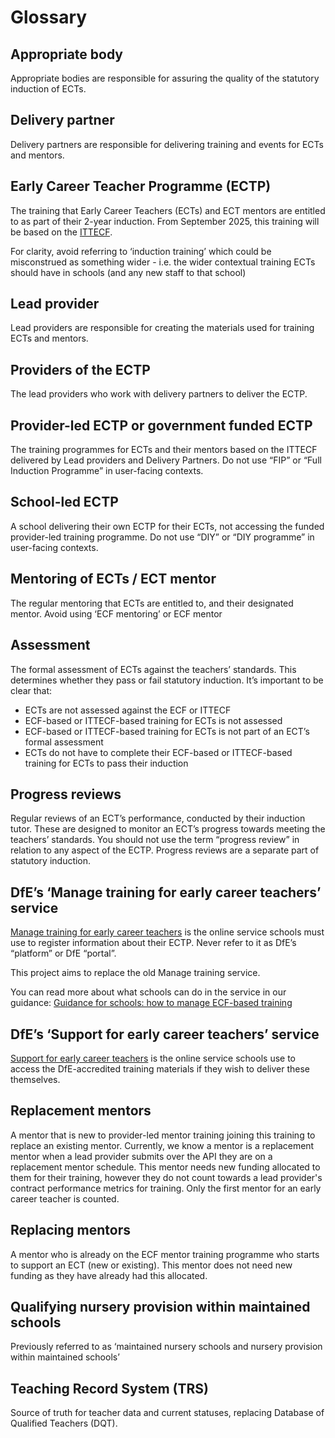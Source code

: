 # Glossary

## Appropriate body

Appropriate bodies are responsible for assuring the quality of the statutory induction of ECTs.

## Delivery partner

Delivery partners are responsible for delivering training and events for ECTs and mentors.

## Early Career Teacher Programme (ECTP)

The training that Early Career Teachers (ECTs) and ECT mentors are entitled to as part of their 2-year induction. From September 2025, this training will be based on the [ITTECF](https://www.gov.uk/government/publications/initial-teacher-training-and-early-career-framework).

For clarity, avoid referring to ‘induction training’ which could be misconstrued as something wider - i.e. the wider contextual training ECTs should have in schools (and any new staff to that school)

## Lead provider

Lead providers are responsible for creating the materials used for training ECTs and mentors.

## Providers of the ECTP

The lead providers who work with delivery partners to deliver the ECTP.

## Provider-led ECTP or government funded ECTP

The training programmes for ECTs and their mentors based on the ITTECF delivered by Lead providers and Delivery Partners. Do not use “FIP” or “Full Induction Programme” in user-facing contexts.

## School-led ECTP

A school delivering their own ECTP for their ECTs, not accessing the funded provider-led training programme. Do not use “DIY” or “DIY programme” in user-facing contexts.

## Mentoring of ECTs / ECT mentor

The regular mentoring that ECTs are entitled to, and their designated mentor. Avoid using ‘ECF mentoring’ or ECF mentor

## Assessment

The formal assessment of ECTs against the teachers’ standards. This determines whether they pass or fail statutory induction. It’s important to be clear that:

* ECTs are not assessed against the ECF or ITTECF
* ECF-based or ITTECF-based training for ECTs is not assessed
* ECF-based or ITTECF-based training for ECTs is not part of an ECT’s formal assessment
* ECTs do not have to complete their ECF-based or ITTECF-based training for ECTs to pass their induction

## Progress reviews

Regular reviews of an ECT’s performance, conducted by their induction tutor. These are designed to monitor an ECT’s progress towards meeting the teachers’ standards. You should not use the term “progress review” in relation to any aspect of the ECTP. Progress reviews are a separate part of statutory induction.

## DfE’s ‘Manage training for early career teachers’ service

[Manage training for early career teachers](https://manage-training-for-early-career-teachers.education.gov.uk/) is the online service schools must use to register information about their ECTP. Never refer to it as DfE’s “platform” or DfE “portal”.

This project aims to replace the old Manage training service.

You can read more about what schools can do in the service in our guidance: [Guidance for schools: how to manage ECF-based training](https://www.gov.uk/guidance/how-to-set-up-training-for-early-career-teachers)

## DfE’s ‘Support for early career teachers’ service

[Support for early career teachers](https://support-for-early-career-teachers.education.gov.uk/) is the online service schools use to access the DfE-accredited training materials if they wish to deliver these themselves.

## Replacement mentors

A mentor that is new to provider-led mentor training joining this training to replace an existing mentor. Currently, we know a mentor is a replacement mentor when a lead provider submits over the API they are on a replacement mentor schedule. This mentor needs new funding allocated to them for their training, however they do not count towards a lead provider's contract performance metrics for training. Only the first mentor for an early career teacher is counted.

## Replacing mentors

A mentor who is already on the ECF mentor training programme who starts to support an ECT (new or existing). This mentor does not need new funding as they have already had this allocated.

## Qualifying nursery provision within maintained schools

Previously referred to as ‘maintained nursery schools and nursery provision within maintained schools’

## Teaching Record System (TRS)

Source of truth for teacher data and current statuses, replacing Database of Qualified Teachers (DQT).
